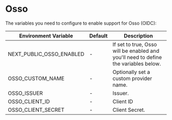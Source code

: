 # Osso

The variables you need to configure to enable support for Osso (OIDC):

| Environment Variable         | Default | Description                                                                                        |
| ---------------------------- | ------- |----------------------------------------------------------------------------------------------------|
| NEXT_PUBLIC_OSSO_ENABLED | -       | If set to true, Osso will be enabled and you'll need to define the variables below. |
| OSSO_CUSTOM_NAME         | -       | Optionally set a custom provider name.                                                             |
| OSSO_ISSUER              | -       | Issuer.                                                                                            |
| OSSO_CLIENT_ID           | -       | Client ID                                                                                          |
| OSSO_CLIENT_SECRET       | -       | Client Secret.                                                                                     |
